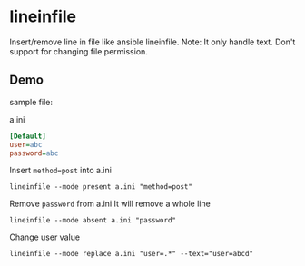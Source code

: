 # lineinfile

Insert/remove line in file like ansible lineinfile.
Note: It only handle text. Don't support for changing file permission.

## Demo

sample file:

a.ini
```ini
[Default]
user=abc
password=abc
```

Insert `method=post` into a.ini
```
lineinfile --mode present a.ini "method=post"
```

Remove `password` from a.ini
It will remove a whole line
```
lineinfile --mode absent a.ini "password"
```

Change user value
```
lineinfile --mode replace a.ini "user=.*" --text="user=abcd"
```
